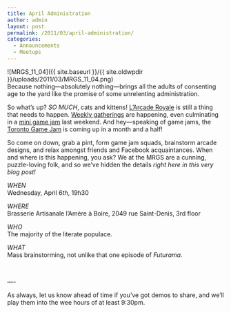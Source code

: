 ```yaml
---
title: April Administration
author: admin
layout: post
permalink: /2011/03/april-administration/
categories:
  - Announcements
  - Meetups
---
```

![MRGS_11_04]({{ site.baseurl }}/{{ site.oldwpdir }}/uploads/2011/03/MRGS_11_04.png)  
Because nothing&#8212;absolutely nothing&#8212;brings all the adults of consenting age to the yard like the promise of some unrelenting administration.

So what&#8217;s up? *SO MUCH*, cats and kittens! <a href="https://groups.google.com/group/montrealindies/browse_thread/thread/f494fa00121b30cf" target="_blank">L&#8217;Arcade Royale</a> is still a thing that needs to happen. <a href="https://groups.google.com/group/montrealindies/browse_thread/thread/b7647f8dfc839188" target="_blank">Weekly gatherings</a> are happening, even culminating in a <a href="http://www.montrealindies.com/?p=165" target="_blank">mini game jam</a> last weekend. And hey&#8212;speaking of game jams, the <a href="http://www.tojam.ca/home/default.asp" target="_blank">Toronto Game Jam</a> is coming up in a month and a half!

So come on down, grab a pint, form game jam squads, brainstorm arcade designs, and relax amongst friends and Facebook acquaintances. When and where is this happening, you ask? We at the MRGS are a cunning, puzzle-loving folk, and so we&#8217;ve hidden the details *right here in this very blog post!*

*WHEN*  
Wednesday, April 6th, 19h30

*WHERE*  
Brasserie Artisanale l’Am&egrave;re &agrave; Boire, 2049 rue Saint-Denis, 3rd floor

*WHO*  
The majority of the literate populace.

*WHAT*  
Mass brainstorming, not unlike that one episode of *Futurama*.

&nbsp;

&#8212;-

As always, let us know ahead of time if you&#8217;ve got demos to share, and we&#8217;ll play them into the wee hours of at least 9:30pm.